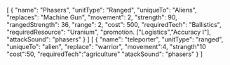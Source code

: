 [
	{
		"name": "Phasers",
		"unitType": "Ranged",
		"uniqueTo": "Aliens",
		"replaces": "Machine Gun",
		"movement": 2,
		"strength": 90,
		"rangedStrength": 36,
		"range": 2,
		"cost": 500,
		"requiredTech": "Ballistics",
		"requiredResource": "Uranium",
		"promotion.  ["Logistics","Accuracy I"],
		"attackSound": "phasers"
	}
]
[
        {
         "name": "teleporter",
         "unitType": "ranged",
         "uniqueTo": "alien",
         "replace": "warrior",
         "movement":4,
         "strangth"10
         "cost":50,
         "requiredTech":"agriculture"
         "atackSound": "phasers"
	 }
]
